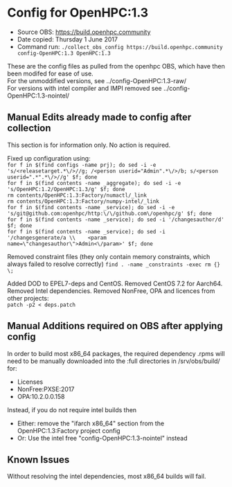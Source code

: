 # Config for OpenHPC:1.3

* Source OBS:	https://build.openhpc.community
* Date copied:	Thursday 1 June 2017
* Command run:	``./collect_obs_config https://build.openhpc.community config-OpenHPC:1.3 OpenHPC:1.3``

These are the config files as pulled from the openhpc OBS, which have then been modifed for ease of use.  
For the unmoddified versions, see ../config-OpenHPC:1.3-raw/  
For versions with intel compiler and IMPI removed see ../config-OpenHPC:1.3-nointel/


## Manual Edits already made to config after collection
This section is for information only. No action is required.

Fixed up configuration using:  
``for f in $(find configs -name prj); do sed -i -e 's/<releasetarget.*\/>//g; /<person userid="Admin".*\/>/b; s/<person userid=".*".*\/>//g' $f; done``  
``for f in $(find contents -name _aggregate); do sed -i -e 's/OpenHPC:1.2/OpenHPC:1.3/g' $f; done``  
``rm contents/OpenHPC:1.3:Factory/numactl/_link``  
``rm contents/OpenHPC:1.3:Factory/numpy-intel/_link``  
``for f in $(find contents -name _service); do sed -i -e 's/git@github.com:openhpc/http:\/\/github.com\/openhpc/g' $f; done``  
``for f in $(find contents -name _service); do sed -i '/changesauthor/d' $f; done``  
``for f in $(find contents -name _service); do sed -i '/changesgenerate/a \\    <param name=\"changesauthor\">Admin<\/param>' $f; done``

Removed constraint files (they only contain memory constraints, which always failed to resolve correctly)
``find . -name _constraints -exec rm {} \;``

Added DOD to EPEL7-deps and CentOS. Removed CentOS 7.2 for Aarch64. Removed Intel dependencies. Removed NonFree, OPA and licences from other projects:  
``patch -p2 < deps.patch``

## Manual Additions required on OBS after applying config
In order to build most x86_64 packages, the required dependency .rpms will need to be manually downloaded into the :full directories in /srv/obs/build/ for:
* Licenses
* NonFree:PXSE:2017
* OPA:10.2.0.0.158	

Instead, if you do not require intel builds then
* Either: remove the "ifarch x86_64" section from the OpenHPC:1.3:Factory project config
* Or: Use the intel free "config-OpenHPC:1.3-nointel" instead

## Known Issues
Without resolving the intel dependencies, most x86_64 builds will fail.

